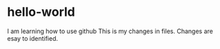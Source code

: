 # hello-world
I am learning how to use github
This is my changes in files. Changes are esay to identified. 

